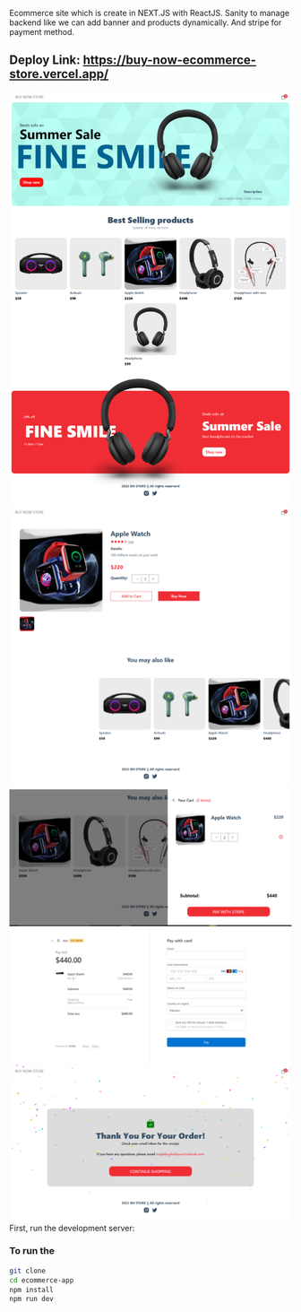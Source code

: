 Ecommerce site which is create in NEXT.JS with ReactJS. Sanity to manage backend like we can add banner and products dynamically. And stripe for payment method.
## Deploy Link: https://buy-now-ecommerce-store.vercel.app/

![](SCREENSHOTS/ecommerce1.png)
![](SCREENSHOTS/ecommerce2.png)
![](SCREENSHOTS/ecommerce3.PNG)
![](SCREENSHOTS/ecommerce4.png)
![](SCREENSHOTS/ecommerce5.png)
First, run the development server:

### To run the 
```bash
git clone
cd ecommerce-app
npm install
npm run dev
